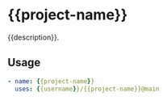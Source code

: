 # {{project-name}}

{{description}}.

## Usage 

```yml 
- name: {{project-name}}
  uses: {{username}}/{{project-name}}@main
```



